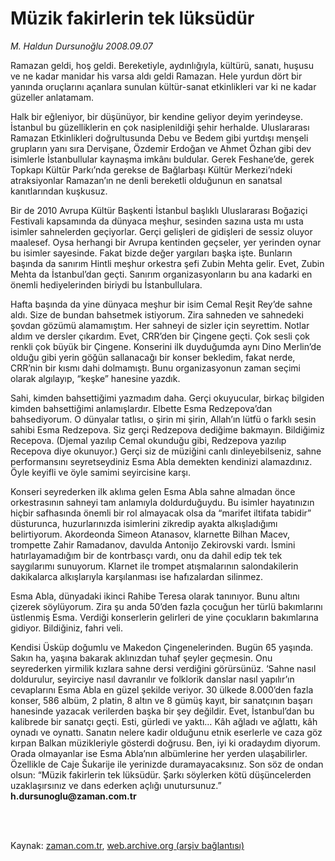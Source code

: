 # Müzik fakirlerin tek lüksüdür

*M. Haldun Dursunoğlu 2008.09.07*

<td class="columnist-detail">
<p>Ramazan geldi, hoş geldi. Bereketiyle, aydınlığıyla, kültürü, sanatı, huşusu ve ne kadar manidar his varsa aldı geldi Ramazan. Hele yurdun dört bir yanında oruçlarını açanlara sunulan kültür-sanat etkinlikleri var ki ne kadar güzeller anlatamam.</p>
<p>
<div id="haberMetinDiv">
<p>Halk bir eğleniyor, bir düşünüyor, bir kendine geliyor deyim yerindeyse. İstanbul bu güzelliklerin en çok nasiplenildiği şehir herhalde. Uluslararası Ramazan Etkinlikleri doğrultusunda Debu ve Bedem gibi yurtdışı menşeli grupların yanı sıra Dervişane, Özdemir Erdoğan ve Ahmet Özhan gibi dev isimlerle İstanbullular kaynaşma imkânı buldular. Gerek Feshane’de, gerek Topkapı Kültür Parkı’nda gerekse de Bağlarbaşı Kültür Merkezi’ndeki atraksiyonlar Ramazan’ın ne denli bereketli olduğunun en sanatsal kanıtlarından kuşkusuz.
<p>Bir de 2010 Avrupa Kültür Başkenti İstanbul başlıklı Uluslararası Boğaziçi Festivali kapsamında da dünyaca meşhur, sesinden sazına usta mı usta isimler sahnelerden geçiyorlar. Gerçi gelişleri de gidişleri de sessiz oluyor maalesef. Oysa herhangi bir Avrupa kentinden geçseler, yer yerinden oynar bu isimler sayesinde. Fakat bizde değer yargıları başka işte. Bunların başında da sanırım Hintli meşhur orkestra şefi Zubin Mehta gelir. Evet, Zubin Mehta da İstanbul’dan geçti. Sanırım organizasyonların bu ana kadarki en önemli hediyelerinden biriydi bu İstanbullulara. 
<p>Hafta başında da yine dünyaca meşhur bir isim Cemal Reşit Rey’de sahne aldı. Size de bundan bahsetmek istiyorum. Zira sahneden ve sahnedeki şovdan gözümü alamamıştım. Her sahneyi de sizler için seyrettim. Notlar aldım ve dersler çıkardım. Evet,  CRR’den bir Çingene geçti. Çok sesli çok renkli çok büyük bir Çingene. Konserini ilk duyduğumda aynı Dino Merlin’de olduğu gibi yerin göğün sallanacağı bir konser bekledim, fakat nerde, CRR’nin bir kısmı dahi dolmamıştı. Bunu organizasyonun zaman seçimi olarak algılayıp, “keşke” hanesine yazdık. 
<p>Sahi, kimden bahsettiğimi yazmadım daha. Gerçi okuyucular, birkaç bilgiden kimden bahsettiğimi anlamışlardır. Elbette Esma Redzepova’dan bahsediyorum. O dünyalar tatlısı, o şirin mi şirin, Allah’ın lütfü o farklı sesin sahibi Esma Redzepova. Siz gerçi Redzepova dediğime bakmayın. Bildiğimiz Recepova. (Djemal yazılıp Cemal okunduğu gibi, Redzepova yazılıp Recepova diye okunuyor.) Gerçi siz de müziğini canlı dinleyebilseniz, sahne performansını seyretseydiniz Esma Abla demekten kendinizi alamazdınız. Öyle keyifli ve öyle samimi seyircisine karşı.
<p>Konseri seyrederken ilk aklıma gelen Esma Abla sahne almadan önce orkestrasının sahneyi tam anlamıyla doldurduğuydu. Bu isimler hayatınızın hiçbir safhasında önemli bir rol almayacak olsa da “marifet iltifata tabidir” düsturunca, huzurlarınızda isimlerini zikredip ayakta alkışladığımı belirtiyorum. Akordeonda Simeon Atanasov, klarnette Bilhan Macev, trompette Zahir Ramadanov, davulda Antonijo Zekirovski vardı. İsmini hatırlayamadığım bir de kontrbasçı vardı, onu da dahil edip tek tek saygılarımı sunuyorum. Klarnet ile trompet atışmalarının salondakilerin dakikalarca alkışlarıyla karşılanması ise hafızalardan silinmez. 
<p>Esma Abla, dünyadaki ikinci Rahibe Teresa olarak tanınıyor. Bunu altını çizerek söylüyorum. Zira şu anda 50’den fazla çocuğun her türlü bakımlarını üstlenmiş Esma. Verdiği konserlerin gelirleri de yine çocukların bakımlarına gidiyor. Bildiğiniz, fahri veli. 
<p>Kendisi Üsküp doğumlu ve Makedon Çingenelerinden. Bugün 65 yaşında. Sakın ha, yaşına bakarak aklınızdan tuhaf şeyler geçmesin. Onu seyrederken yirmilik kızlara sahne dersi verdiğini görürsünüz. ‘Sahne nasıl doldurulur, seyirciye nasıl davranılır ve folklorik danslar nasıl yapılır’ın cevaplarını Esma Abla en güzel şekilde veriyor. 30 ülkede 8.000’den fazla konser, 586 albüm, 2 platin, 8 altın ve 8 gümüş kayıt, bir sanatçının başarı hanesinde yazacak verilerden başka bir şey değildir. Evet, İstanbul’dan bu kalibrede bir sanatçı geçti. Esti, gürledi ve yaktı… Kâh ağladı ve ağlattı, kâh oynadı ve oynattı. Sanatın nelere kadir olduğunu etnik eserlerle ve caza göz kırpan Balkan müzikleriyle gösterdi doğrusu. Ben, iyi ki oradaydım diyorum. Orada olmayanlar ise Esma Abla’nın albümlerine her yerden ulaşabilirler. Özellikle de Caje Šukarije ile yerinizde duramayacaksınız. Son söz de ondan olsun: “Müzik fakirlerin tek lüksüdür. Şarkı söylerken kötü düşüncelerden uzaklaşırsınız ve dans ederken açlığı unutursunuz.” <b>h.dursunoglu@zaman.com.tr</b></p></p></p></p></p></p></p></div>
</p>


<p><br>
		 </br></p></td>

Kaynak: [zaman.com.tr](http://zaman.com.tr/yazar.do?yazino=780129), [web.archive.org (arşiv bağlantısı)](http://web.archive.org/web/20120125084127/http://www.zaman.com.tr:80/yazar.do?yazino=780129)
